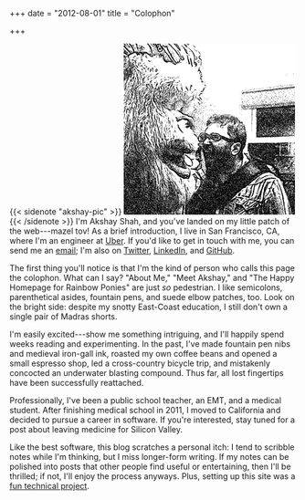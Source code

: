 +++
date = "2012-08-01"
title = "Colophon"

+++

{{< sidenote "akshay-pic" >}}
<img height="300" width="300" alt="" src="/img/akshay-300x300.png">
{{< /sidenote >}}
I'm Akshay Shah,
and you've landed on my little patch of the web---mazel
tov! As a brief introduction, I live in San Francisco, CA, where I'm an
engineer at [Uber][]. If you'd like to get in touch with me, you can
send me an [email][]; I'm also on [Twitter][], [LinkedIn][], and [GitHub][].

The first thing you'll notice is that I'm the kind of person who calls this
page the colophon. What can I say? "About Me," "Meet Akshay," and "The Happy
Homepage for Rainbow Ponies" are just *so* pedestrian. I like semicolons,
parenthetical asides, fountain pens, and suede elbow patches, too.  Look on the
bright side: despite my snotty East-Coast education, I still don't own a single
pair of Madras shorts.

I'm easily excited---show me something intriguing, and I'll happily spend weeks
reading and experimenting. In the past, I've made fountain pen nibs and
medieval iron-gall ink, roasted my own coffee beans and opened a small espresso
shop, led a cross-country bicycle trip, and mistakenly concocted an underwater
blasting compound. Thus far, all lost fingertips have been successfully
reattached.

Professionally, I've been a public school teacher, an EMT, and a
medical student. After finishing medical school in 2011, I moved to California
and decided to pursue a career in software. If you're interested, stay tuned
for a post about leaving medicine for Silicon Valley.

Like the best software, this blog scratches a personal itch: I tend to scribble
notes while I'm thinking, but I miss longer-form writing. If my notes can be
polished into posts that other people find useful or entertaining, then I'll be
thrilled; if not, I'll enjoy the process anyways. Plus, setting up this site
was a [fun technical project][setup].

[email]: mailto:akshay@datahackermd.com
[GitHub]: http://github.com/akshayjshah
[LinkedIn]: http://linkedin.com/in/akshayjshah
[setup]: /post/hakyll-and-bootstrap/
[Twitter]: http://twitter.com/akshayshah
[Uber]: http://uber.com
